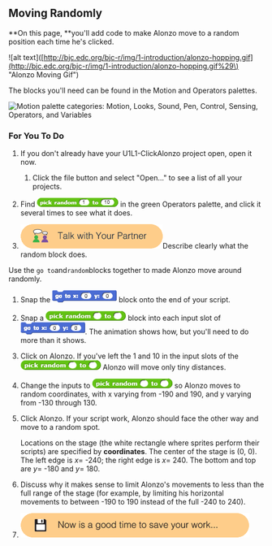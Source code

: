 ## Moving Randomly

**On this page, **you'll add code to make Alonzo move to a random position each time he's clicked.

!\[alt text\]\([http://bjc.edc.org/bjc-r/img/1-introduction/alonzo-hopping.gif](http://bjc.edc.org/bjc-r/img/1-introduction/alonzo-hopping.gif%29\) "Alonzo Moving Gif"\)

The blocks you'll need can be found in the Motion and Operators palettes.

![](http://bjc.edc.org/bjc-r/img/1-introduction/palette-categories%28operators-motion-circled%29.png "Motion palette categories: Motion, Looks, Sound, Pen, Control, Sensing, Operators, and Variables")

### For You To Do

1. If you don't already have your U1L1-ClickAlonzo project open, open it now.

   1. Click the file button and select "Open..." to see a list of all your projects.

2. Find ![](/assets/random-1-10.png) in the green Operators palette, and click it several times to see what it does.

3. ![](/assets/talk_with_partner.png)Describe clearly what the random block does.

Use the `go to`and`random`blocks together to made Alonzo move around randomly.

1. Snap the ![](/assets/goto_block.png) block onto the end of your script.

2. Snap a ![](/assets/random_block.png) block into each input slot of ![](/assets/goto_block.png). The animation shows how, but you'll need to do more than it shows.

3. Click on Alonzo. If you've left the 1 and 10 in the input slots of the ![](/assets/random_block.png) Alonzo will move only tiny distances.

4. Change the inputs to ![](/assets/random_block.png) so Alonzo moves to random coordinates, with x varying from -190 and 190, and y varying from -130 through 130.

5. Click Alonzo. If your script work, Alonzo should face the other way and move to a random spot.

   Locations on the stage \(the white rectangle where sprites perform their scripts\) are specified by **coordinates**. The center   of the stage is \(0, 0\). The left edge is _x_= -240; the right edge is _x_= 240. The bottom and top are _y_= -180 and _y_= 180.

6. Discuss why it makes sense to limit Alonzo's movements to less than the full range of the stage \(for example, by limiting his horizontal movements to between -190 to 190 instead of the full -240 to 240\).

7. ![](/assets/save.png)



